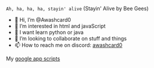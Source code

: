`Ah, ha, ha, ha, stayin' alive` (Stayin' Alive by Bee Gees)

- 👋 Hi, I’m @Awashcard0
- 👀 I’m interested in html and javaScript
- 🌱 I want learn python or java
- 💞️ I’m looking to collaborate on stuff and things
- 📫 How to reach me on discord: [awashcard0](https://discord.com/users/598999688103985223)

My [google app scripts](https://gist.github.com/Awashcard0)

<!---
Awashcard0/Awashcard0 is a ✨ special ✨ repository because its `README.md` (this file) appears on your GitHub profile.
You can click the Preview link to take a look at your changes.
--->
